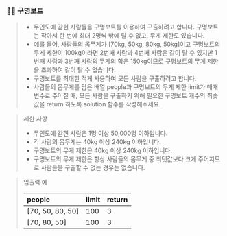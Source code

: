 ### 🧑‍💻 [구명보트](https://programmers.co.kr/learn/courses/30/lessons/42885)

> - 무인도에 갇힌 사람들을 구명보트를 이용하여 구출하려고 합니다. 구명보트는 작아서 한 번에 최대 2명씩 밖에 탈 수 없고, 무게 제한도 있습니다.
> - 예를 들어, 사람들의 몸무게가 [70kg, 50kg, 80kg, 50kg]이고 구명보트의 무게 제한이 100kg이라면 2번째 사람과 4번째 사람은 같이 탈 수 있지만 1번째 사람과 3번째 사람의 무게의 합은 150kg이므로 구명보트의 무게 제한을 초과하여 같이 탈 수 없습니다.
> - 구명보트를 최대한 적게 사용하여 모든 사람을 구출하려고 합니다.
> - 사람들의 몸무게를 담은 배열 people과 구명보트의 무게 제한 limit가 매개변수로 주어질 때, 모든 사람을 구출하기 위해 필요한 구명보트 개수의 최솟값을 return 하도록 solution 함수를 작성해주세요.

> 제한 사항
> 
> - 무인도에 갇힌 사람은 1명 이상 50,000명 이하입니다.
> - 각 사람의 몸무게는 40kg 이상 240kg 이하입니다.
> - 구명보트의 무게 제한은 40kg 이상 240kg 이하입니다.
> - 구명보트의 무게 제한은 항상 사람들의 몸무게 중 최댓값보다 크게 주어지므로 사람들을 구출할 수 없는 경우는 없습니다.

> 입출력 예
> 
> |people|limit|return|
> |:---|:---|:---|
> |[70, 50, 80, 50]|100|3|
> |[70, 80, 50]|100|3|
